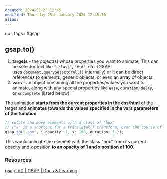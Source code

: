 ```yaml
---
created: 2024-01-25 12:45
modified: Thursday 25th January 2024 12:45:16
alias:
---
```

up::
tags:: #gsap

## gsap.to()

1. **targets** - the object(s) whose properties you want to animate. This can be selector text like `".class"`, `"#id"`, etc. (GSAP uses [`document.querySelectorAll()`](https://developer.mozilla.org/en-US/docs/Web/API/Document/querySelectorAll) internally) or it can be direct references to elements, generic objects, or even an array of objects.
2. **vars** - an object containing all the properties/values you want to animate, along with any special properties like `ease`, `duration`, `delay`, or `onComplete` (listed below).

The animation **starts from the current properties in the css/html** of the target and **animates towards the values specified in the  vars parameters of the function**



```ts
// rotate and move elements with a class of "box"
// ("x" is a shortcut for a translateX() transform) over the course of 1 second.
gsap.to(".box", { opacity: 1, x: 100, duration: 1 });
```

This would animate the element with the class "box" from its current opacity and x position **to an opacity of 1 and x position of 100.**

### Resources

[gsap.to() | GSAP | Docs & Learning](https://gsap.com/docs/v3/GSAP/gsap.to())
